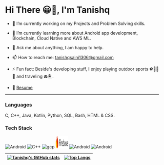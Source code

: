 # Hi There 😀👋, I'm Tanishq

- 🔭 I’m currently working on my Projects and Problem Solving skills.

- 🌱 I’m currently learning more about Android app development, Blockchain, Cloud Native and AWS ML.

- 💬 Ask me about anything, I am happy to help.

- 📫 How to reach me: tanishqsaini1306@gmail.com

- ⚡ Fun fact: Beside's developing stuff, I enjoy playing outdoor sports ⚽🏃‍♂️🏏 and traveling 🚘🏝️.

- 📃 [Resume](https://github.com/tanishq1306/tanishq1306/blob/main/Resume.pdf)
<hr>

### Languages
C, C++, Java, Kotlin, Python, SQL, Bash, HTML & CSS.


### Tech Stack
<p align="left">
<img src="https://raw.githubusercontent.com/gilbarbara/logos/master/logos/android-icon.svg" alt="Android" width="40" height="40"/> 
<img src="https://raw.githubusercontent.com/gilbarbara/logos/master/logos/git-icon.svg" alt="C++" width="40" height="40"/> 
<img src="https://www.vectorlogo.zone/logos/google_cloud/google_cloud-icon.svg" alt="gcp" width="40" height="40"/> 
<img src="https://raw.githubusercontent.com/gilbarbara/logos/master/logos/firebase.svg" alt="Firebase" width="40" height="40"/> 
<img src="https://raw.githubusercontent.com/gilbarbara/logos/master/logos/figma.svg" alt="Android" width="40" height="40"/> 
<img src="https://seeklogo.com/images/U/ubuntu-logo-8FDEC6A07B-seeklogo.com.png" alt="Android" width="40" height="40"/> 
</p>


|[![Tanishq's GitHub stats](https://github-readme-stats.vercel.app/api?username=tanishq1306&count_private=true&show_icons=true&theme=nord)](https://github.com/tanishq1306/github-readme-stats)|[![Top Langs](https://github-readme-stats.vercel.app/api/top-langs/?username=tanishq1306&count_private=true&layout=compact&theme=nord)](https://github.com/tanishq1306/github-readme-stats)|
|---|---|



